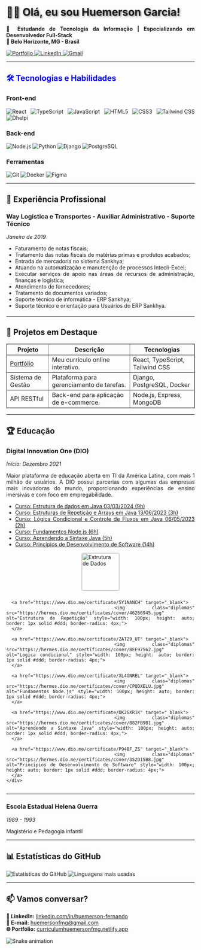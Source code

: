 <div align="justify">
  <h1 style="text-shadow: 2px 2px 4px rgba(0, 0, 0, 0.5);">👨‍⚖️ Olá, eu sou Huemerson Garcia!</h1>

  <p style="text-align: justify;">
    <strong>💼 Estudande de Tecnologia da Informação | Especializando em Desenvolvedor Full-Stack</strong><br>
    <strong>📍 Belo Horizonte, MG - Brasil</strong>
  </p>

  <p>
    <a href="https://curriculumhuemersonfmg.netlify.app/" target="_blank">
      <img src="https://img.shields.io/badge/-Portfólio-000?style=flat&logo=react&logoColor=white" alt="Portfólio">
    </a>
    <a href="https://www.linkedin.com/in/huemersonfmg/" target="_blank">
      <img src="https://img.shields.io/badge/-LinkedIn-0077B5?style=flat&logo=linkedin&logoColor=white" alt="LinkedIn">
    </a>
    <a href="mailto:huemersonfmg@gmail.com">
      <img src="https://img.shields.io/badge/-Gmail-D14836?style=flat&logo=gmail&logoColor=white" alt="Gmail">
    </a>
  </p>

  <hr>

  <h2 style="color: blue;">🛠️ Tecnologias e Habilidades</h2>

  <h3>Front-end</h3>
  <p>
    <img src="https://img.shields.io/badge/-React-61DAFB?logo=react&logoColor=black" alt="React">
    <img src="https://img.shields.io/badge/-TypeScript-3178C6?logo=typescript&logoColor=white" alt="TypeScript">
    <img src="https://img.shields.io/badge/-JavaScript-F7DF1E?logo=javascript&logoColor=black" alt="JavaScript">
    <img src="https://img.shields.io/badge/-HTML5-E34F26?logo=html5&logoColor=white" alt="HTML5">
    <img src="https://img.shields.io/badge/-CSS3-1572B6?logo=css3&logoColor=white" alt="CSS3">
    <img src="https://img.shields.io/badge/-Tailwind_CSS-06B6D4?logo=tailwind-css&logoColor=white" alt="Tailwind CSS">
    <img src="https://img.shields.io/badge/-Dhelpi-8A2BE2?logo=github&logoColor=white" alt="Dhelpi">
  </p>

  <h3>Back-end</h3>
  <p>
    <img src="https://img.shields.io/badge/-Node.js-339933?logo=node.js&logoColor=white" alt="Node.js">
    <img src="https://img.shields.io/badge/-Python-3776AB?logo=python&logoColor=white" alt="Python">
    <img src="https://img.shields.io/badge/-Django-092E20?logo=django&logoColor=white" alt="Django">
    <img src="https://img.shields.io/badge/-PostgreSQL-4169E1?logo=postgresql&logoColor=white" alt="PostgreSQL">
  </p>

  <h3>Ferramentas</h3>
  <p>
    <img src="https://img.shields.io/badge/-Git-F05032?logo=git&logoColor=white" alt="Git">
    <img src="https://img.shields.io/badge/-Docker-2496ED?logo=docker&logoColor=white" alt="Docker">
    <img src="https://img.shields.io/badge/-Figma-F24E1E?logo=figma&logoColor=white" alt="Figma">
  </p>

  <hr>

  <h2>📌 Experiência Profissional</h2>

  <div style="margin-bottom: 20px;">
    <h3>Way Logistica e Transportes - Auxiliar Administrativo - Suporte Técnico</h3>
    <p><em>Janeiro de 2019</em></p>
    <ul>
      <li>Faturamento de notas fiscais;</li>
      <li>Tratamento das notas fiscais de matérias primas e produtos acabados;</li>
      <li>Entrada de mercadoria no sistema Sankhya;</li>
      <li>Atuando na automatização e manutenção de processos Intecli-Excel;</li>
      <li>Executar serviços de apoio nas áreas de recursos de administração, finanças e logística;</li>
      <li>Atendimento de fornecedores;</li>
      <li>Tratamento de documentos variados;</li>
      <li>Suporte técnico de informática - ERP Sankhya;</li>
      <li>Suporte técnico e orientação para Usuários do ERP Sankhya.</li>
    </ul>
  </div>

  <hr>

  <h2>🚀 Projetos em Destaque</h2>

  <table border="1" style="width: 100%; border-collapse: collapse;">
    <tr>
      <th>Projeto</th>
      <th>Descrição</th>
      <th>Tecnologias</th>
    </tr>
    <tr>
      <td><a href="https://curriculumhuemersonfmg.netlify.app/" target="_blank">Portfólio</a></td>
      <td>Meu currículo online interativo.</td>
      <td>React, TypeScript, Tailwind CSS</td>
    </tr>
    <tr>
      <td>Sistema de Gestão</td>
      <td>Plataforma para gerenciamento de tarefas.</td>
      <td>Django, PostgreSQL, Docker</td>
    </tr>
    <tr>
      <td>API RESTful</td>
      <td>Back-end para aplicação de e-commerce.</td>
      <td>Node.js, Express, MongoDB</td>
    </tr>
  </table>

  <hr>

  <h2>🏆 Educação</h2>

  <div style="margin-bottom: 20px;">
    <h3>Digital Innovation One (DIO)</h3>
    <p><em>Início: Dezembro 2021</em></p>
    <p>
      Maior plataforma de educação aberta em TI da América Latina, com mais 1 milhão de usuários.
      A DIO possui parcerias com algumas das empresas mais inovadoras do mundo, proporcionando experiências
      de ensino imersivas e com foco em empregabilidade.
    </p>
    <ul>
      <li><a href="https://assets.dio.me/D3aUOT7d-Bgk3tCMo8vQE2WZkHqgfpL7UpMYF2kY0YI/f:webp/h:320/q:70/w:450/L2NlcnRpZmljYXRlcy9jb3Zlci9XRklTNEtCNS5qcGc" target="_blank">Curso: Estrutura de dados em Java 03/03/2024 (9h)</a></li>
      <li><a href="https://assets.dio.me/sY1NaNCHntR42e1Vha5GYqZFhdGB0omu4hFir0j_jbo/f:webp/h:320/q:70/w:450/L2NlcnRpZmljYXRlcy9jb3Zlci80NjI2Njk0NS5qcGc" target="_blank">Curso: Estruturas de Repetição e Arrays em Java 13/06/2023 (3h)</a></li>
      <li><a href="https://assets.dio.me/zAtZ9_UtCKUBTp1x2GcMDrgcVO1TINM7O-AKjDpvaJU/f:webp/h:320/q:70/w:450/L2NlcnRpZmljYXRlcy9jb3Zlci9CRUU5NzU2Mi5qcGc" target="_blank">Curso: Lógica Condicional e Controle de Fluxos em Java 06/05/2023 (2h)</a></li>
      <li><a href="https://assets.dio.me/xL4GnRELgHo7Uz34gKt9OB2PUh4c2mfdgwi7_XCiJEw/f:webp/h:320/q:70/w:450/L2NlcnRpZmljYXRlcy9jb3Zlci9DUFFEWEVMVS5qcGc" target="_blank">Curso: Fundamentos Node.js (6h)</a></li>
      <li><a href="https://assets.dio.me/DK2gXr1KSENnxidbOgFOMIYUkmCqW60O07gWrDPgBJg/f:webp/h:320/q:70/w:450/L2NlcnRpZmljYXRlcy9jb3Zlci9CODJGQjlCMS5qcGc" target="_blank">Curso: Aprendendo a Sintaxe Java (5h)</a></li>
      <li><a href="https://assets.dio.me/P94BF_zSJ9RJm1JlM97riNZaI5hLkavqbXq_CR1IZ3c/f:webp/h:320/q:70/w:450/L2NlcnRpZmljYXRlcy9jb3Zlci8zNTJEMTVCOC5qcGc" target="_blank">Curso: Princípios de Desenvolvimento de Software (14h)</a></li>
    </ul>
    <div id="certificates" style="display: flex; flex-wrap: wrap; gap: 10px; justify-content: center;">
      <a href="https://www.dio.me/certificate/D3A0OT7D" target="_blank">
        <img class="diplomas" src="https://hermes.dio.me/certificates/cover/WFIS4KB5.jpg" alt="Estrutura de Dados" style="width: 100px; height: auto; border: 1px solid #ddd; border-radius: 4px;">
      </a>

      <a href="https://www.dio.me/certificate/5Y1NANCH" target="_blank">
        <img class="diplomas" src="https://hermes.dio.me/certificates/cover/46266945.jpg" alt="Estrutura de Repetição" style="width: 100px; height: auto; border: 1px solid #ddd; border-radius: 4px;">
      </a>

      <a href="https://www.dio.me/certificate/ZATZ9_UT" target="_blank">
        <img class="diplomas" src="https://hermes.dio.me/certificates/cover/BEE97562.jpg" alt="Logica condicional" style="width: 100px; height: auto; border: 1px solid #ddd; border-radius: 4px;">
      </a>

      <a href="https://www.dio.me/certificate/XL4GNREL" target="_blank">
        <img class="diplomas" src="https://hermes.dio.me/certificates/cover/CPQDXELU.jpg" alt="Fundamentos Node.js" style="width: 100px; height: auto; border: 1px solid #ddd; border-radius: 4px;">
      </a>

      <a href="https://www.dio.me/certificate/DK2GXR1K" target="_blank">
        <img class="diplomas" src="https://hermes.dio.me/certificates/cover/B82FB9B1.jpg" alt="Aprendendo a Sintaxe Java" style="width: 100px; height: auto; border: 1px solid #ddd; border-radius: 4px;">
      </a>

      <a href="https://www.dio.me/certificate/P94BF_ZS" target="_blank">
        <img class="diplomas" src="https://hermes.dio.me/certificates/cover/352D15B8.jpg" alt="Princípios de Desenvolvimento de Software" style="width: 100px; height: auto; border: 1px solid #ddd; border-radius: 4px;">
      </a>
    </div>
  </div>

  <hr>

  <div>
    <h3>Escola Estadual Helena Guerra</h3>
    <p><em>1989 - 1993</em></p>
    <p>Magistério e Pedagogia infantil</p>
  </div>

  <hr>

  <h2>📊 Estatísticas do GitHub</h2>

  <p>
    <img src="https://github-readme-stats.vercel.app/api?username=huemersonfmg&show_icons=true&theme=dracula&hide_border=true" alt="Estatísticas do GitHub">
    <img src="https://github-readme-stats.vercel.app/api/top-langs/?username=huemersonfmg&layout=compact&theme=dracula&hide_border=true" alt="Linguagens mais usadas">
  </p>

  <hr>

  <h2>📫 Vamos conversar?</h2>

  <p>
    <strong>💼 LinkedIn:</strong> <a href="https://www.linkedin.com/in/huemerson-fernando/" target="_blank">linkedin.com/in/huemerson-fernando</a><br>
    <strong>📧 E-mail:</strong> <a href="mailto:huemersonfmg@gmail.com">huemersonfmg@gmail.com</a><br>
    <strong>🌐 Portfólio:</strong> <a href="https://curriculumhuemersonfmg.netlify.app/" target="_blank">curriculumhuemersonfmg.netlify.app</a>
  </p>

  <img src="https://github.com/huemersonfmg/huemersonfmg/blob/output/github-contribution-grid-snake.svg" alt="Snake animation">
</div>
